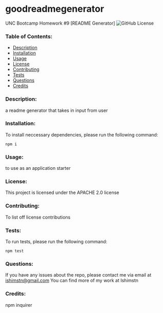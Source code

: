 
  # goodreadmegenerator
  UNC Bootcamp Homework #9
  [README Generator]
  ![GitHub License]()
  ### Table of Contents:
  * [Description](#description)
  * [Installation](#installation)
  * [Usage](#usage)
  * [License](#license)
  * [Contributing](#contributing)
  * [Tests](#tests)
  * [Questions](#questions)
  * [Credits](#credits)
  ### Description: 
  a readme generator that takes in input from user
  ### Installation: 
  To install neccessary dependencies, please run the following command:
  ```
  npm i 
  ```
  ### Usage: 
  to use as an application starter 
  ### License: 
  This project is licensed under the APACHE 2.0 license 
  ### Contributing: 
  To list off license contributions 
  ### Tests: 
  To run tests, please run the following command:
  ```
  npm test
  ```
  ### Questions: 
  If you have any issues about the repo, please contact me via email at ishimstn@gmail.com
  You can find more of my work at Ishimstn
  ### Credits: 
  npm inquirer
  